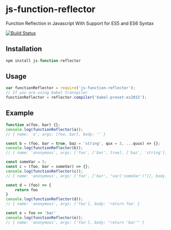 # js-function-reflector
Function Reflection in Javascript With Support for ES5 and ES6 Syntax

[![Build Status](https://travis-ci.org/arrizalamin/js-function-reflector.svg?branch=master)](https://travis-ci.org/arrizalamin/js-function-reflector)

## Installation
```javascript
npm install js-function-reflector
```

## Usage
```javascript
var functionReflector = require('js-function-reflector');
// If you are using babel transpiler
functionReflector = reflector.compiler('babel-preset-es2015');
```

## Example
```javascript
function a(foo, bar) {};
console.log(functionReflector(a));
// { name: 'a', args: [foo, bar], body: '' }

const b = (foo, bar = true, baz = 'string', qux = 3, ...quux) => {};
console.log(functionReflector(b));
// { name: 'anonymous', args: ['foo', ['bar', true], ['baz', 'string'], ['qux', 3], ['quux', 'spread operator']], body: '' }

const someVar = 5;
const c = (foo, bar = someVar) => {};
console.log(functionReflector(c));
// { name: 'anonymous', args: ['foo', ['bar', "var('someVar')"]], body: '' }

const d = (foo) => {
	return foo
}
console.log(functionReflector(d));
// { name: 'anonymous', args: ['foo'], body: 'return foo' }

const e = foo => 'bar'
console.log(functionReflector(e));
// { name: 'anonymous', args: ['foo'], body: "return 'bar'" }
```
